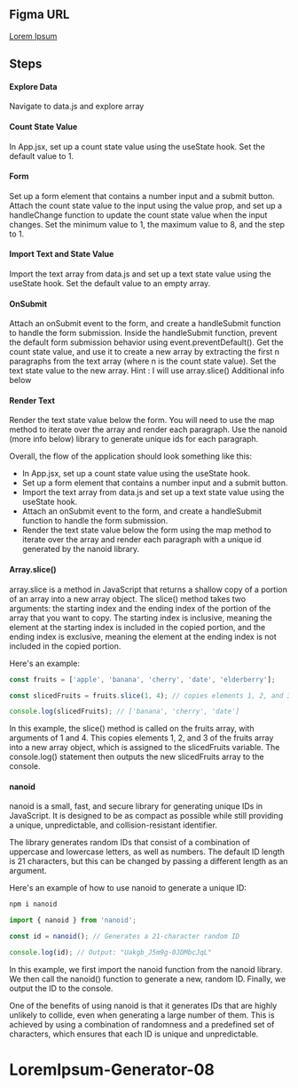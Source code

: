 ## Figma URL

[Lorem Ipsum](https://www.figma.com/file/JRDDc3aN6uiBS3yvjbkk0s/Lorem-ipsum?node-id=0%3A1&t=cLtQmBowNmb4V0jP-1)

## Steps

#### Explore Data

Navigate to data.js and explore array

#### Count State Value

In App.jsx, set up a count state value using the useState hook. Set the default value to 1.

#### Form

Set up a form element that contains a number input and a submit button. Attach the count state value to the input using the value prop, and set up a handleChange function to update the count state value when the input changes. Set the minimum value to 1, the maximum value to 8, and the step to 1.

#### Import Text and State Value

Import the text array from data.js and set up a text state value using the useState hook. Set the default value to an empty array.

#### OnSubmit

Attach an onSubmit event to the form, and create a handleSubmit function to handle the form submission. Inside the handleSubmit function, prevent the default form submission behavior using event.preventDefault(). Get the count state value, and use it to create a new array by extracting the first n paragraphs from the text array (where n is the count state value). Set the text state value to the new array.
Hint : I will use array.slice()
Additional info below

#### Render Text

Render the text state value below the form. You will need to use the map method to iterate over the array and render each paragraph. Use the nanoid (more info below) library to generate unique ids for each paragraph.

Overall, the flow of the application should look something like this:

- In App.jsx, set up a count state value using the useState hook.
- Set up a form element that contains a number input and a submit button.
- Import the text array from data.js and set up a text state value using the useState hook.
- Attach an onSubmit event to the form, and create a handleSubmit function to handle the form submission.
- Render the text state value below the form using the map method to iterate over the array and render each paragraph with a unique id generated by the nanoid library.

#### Array.slice()

array.slice is a method in JavaScript that returns a shallow copy of a portion of an array into a new array object. The slice() method takes two arguments: the starting index and the ending index of the portion of the array that you want to copy. The starting index is inclusive, meaning the element at the starting index is included in the copied portion, and the ending index is exclusive, meaning the element at the ending index is not included in the copied portion.

Here's an example:

```js
const fruits = ['apple', 'banana', 'cherry', 'date', 'elderberry'];

const slicedFruits = fruits.slice(1, 4); // copies elements 1, 2, and 3 (but not 4) into a new array

console.log(slicedFruits); // ['banana', 'cherry', 'date']
```

In this example, the slice() method is called on the fruits array, with arguments of 1 and 4. This copies elements 1, 2, and 3 of the fruits array into a new array object, which is assigned to the slicedFruits variable. The console.log() statement then outputs the new slicedFruits array to the console.

#### nanoid

nanoid is a small, fast, and secure library for generating unique IDs in JavaScript. It is designed to be as compact as possible while still providing a unique, unpredictable, and collision-resistant identifier.

The library generates random IDs that consist of a combination of uppercase and lowercase letters, as well as numbers. The default ID length is 21 characters, but this can be changed by passing a different length as an argument.

Here's an example of how to use nanoid to generate a unique ID:

```sh
npm i nanoid
```

```js
import { nanoid } from 'nanoid';

const id = nanoid(); // Generates a 21-character random ID

console.log(id); // Output: "Uakgb_J5m9g-0JDMbcJqL"
```

In this example, we first import the nanoid function from the nanoid library. We then call the nanoid() function to generate a new, random ID. Finally, we output the ID to the console.

One of the benefits of using nanoid is that it generates IDs that are highly unlikely to collide, even when generating a large number of them. This is achieved by using a combination of randomness and a predefined set of characters, which ensures that each ID is unique and unpredictable.
# LoremIpsum-Generator-08
